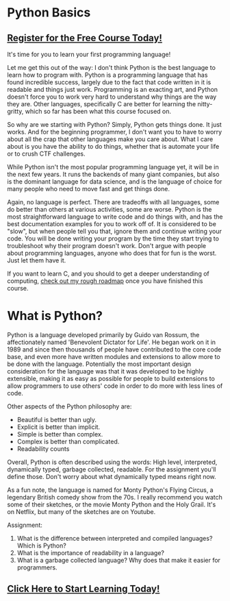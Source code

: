 # Python Basics
##  [Register for the Free Course Today!](https://roppers.thinkific.com/courses/computing-fundamentals)
It's time for you to learn your first programming language!

Let me get this out of the way: I don't think Python is the best language to learn how to program with. Python is a programming language that has found incredible success, largely due to the fact that code written in it is readable and things just work. Programming is an exacting art, and Python doesn't force you to work very hard to understand why things are the way they are. Other languages, specifically C are better for learning the nitty-gritty, which so far has been what this course focused on.

So why are we starting with Python? Simply, Python gets things done. It just works. And for the beginning programmer, I don't want you to have to worry about all the crap that other languages make you care about. What I care about is you have the ability to do things, whether that is automate your life or to crush CTF challenges.

While Python isn't the most popular programming language yet, it will be in the next few years. It runs the backends of many giant companies, but also is the dominant language for data science, and is the language of choice for many people who need to move fast and get things done. 

Again, no language is perfect. There are tradeoffs with all languages, some do better than others at various activities, some are worse. Python is the most straightforward language to write code and do things with, and has the best documentation examples for you to work off of.  It is considered to be "slow", but when people tell you that, ignore them and continue writing your code. You will be done writing your program by the time they start trying to troubleshoot why their program doesn't work. Don't argue with people about programming languages, anyone who does that for fun is the worst. Just let them have it.

If you want to learn C, and you should to get a deeper understanding of computing, [check out my rough roadmap](https://www.hoppersroppers.org/roadmap/training/c.html) once you have finished this course. 

# What is Python?

Python is a language developed primarily by Guido van Rossum, the affectionately named 'Benevolent Dictator for Life'. He began work on it in 1989 and since then thousands of people have contributed to the core code base, and even more have written modules and extensions to allow more to be done with the language. Potentially the most important design consideration for the language was that it was developed to be highly extensible, making it as easy as possible for people to build extensions to allow programmers to use others' code in order to do more with less lines of code. 

Other aspects of the Python philosophy are: 

* Beautiful is better than ugly.
* Explicit is better than implicit.
* Simple is better than complex.
* Complex is better than complicated.
* Readability counts

Overall, Python is often described using the words: High level, interpreted, dynamically typed, garbage collected, readable. For the assignment you'll define those. Don't worry about what dynamically typed means right now. 

As a fun note, the language is named for Monty Python's Flying Circus, a legendary British comedy show from the 70s. I really recommend you watch some of their sketches, or the movie Monty Python and the Holy Grail. It's on Netflix, but many of the sketches are on Youtube. 

Assignment:

1. What is the difference between interpreted and compiled languages? Which is Python?
2. What is the importance of readability in a language?
3. What is a garbage collected language? Why does that make it easier for programmers.




##  [Click Here to Start Learning Today!](https://roppers.thinkific.com/courses/computing-fundamentals)
